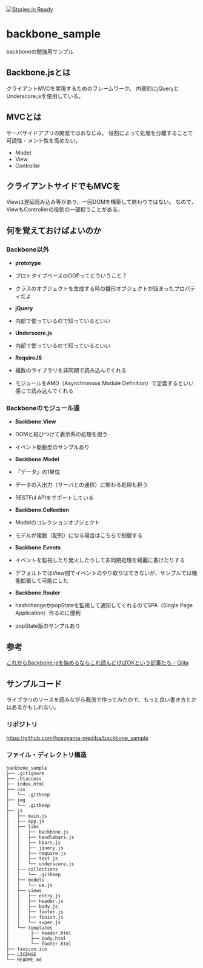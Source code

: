 [![Stories in Ready](https://badge.waffle.io/hosoyama-mediba/backbone_sample.png?label=ready&title=Ready)](https://waffle.io/hosoyama-mediba/backbone_sample)
# backbone_sample
backboneの勉強用サンプル

## Backbone.jsとは
クライアントMVCを実現するためのフレームワーク。
内部的にjQueryとUnderscore.jsを使用している。

## MVCとは
サーバサイドアプリの開発ではおなじみ。
役割によって処理を分離することで可読性・メンテ性を高めたい。

* Model
* View
* Controller

## クライアントサイドでもMVCを
Viewは遅延読み込み等があり、一回DOMを構築して終わりではない。
なので、ViewもControllerの役割の一部担うことがある。

## 何を覚えておけばよいのか

### Backbone以外

* __prototype__
 * プロトタイプベースのOOPってどういうこと？
 * クラスのオブジェクトを生成する時の雛形オブジェクトが詰まったプロパティだよ

* __jQuery__
 * 内部で使っているので知っているといい

* __Undersocre.js__
 * 内部で使っているので知っているといい

* __RequireJS__
 * 複数のライブラリを非同期で読み込んでくれる
 * モジュールをAMD（Asynchronous Module Definition）で定義するといい感じで読み込んでくれる

### Backboneのモジュール達

* __Backbone.View__
 * DOMと結びつけて表示系の処理を担う
 * イベント駆動型のサンプルあり

* __Backbone.Model__
 * 「データ」の1単位
 * データの入出力（サーバとの通信）に関わる処理も担う
 * RESTFul APIをサポートしている

* __Backbone.Collection__
 * Modelのコレクションオブジェクト
 * モデルが複数（配列）になる場合はこちらで制御する

* __Backbone.Events__
 * イベントを監視したり発火したりして非同期処理を綺麗に書けたりする
 * デフォルトではView間でイベントのやり取りはできないが、サンプルでは機能拡張して可能にした

* __Backbone.Router__
 * hashchangeかpopStateを監視して通知してくれるのでSPA（Single Page Application）作るのに便利
 * popState版のサンプルあり

## 参考

[これからBackbone.jsを始めるならこれ読んどけばOKという記事たち - Qiita](http://qiita.com/kakkunpakkun/items/8e1cfeba6230a5d88ed9)

## サンプルコード

ライブラリのソースを読みながら我流で作ってみたので、もっと良い書き方とかはあるかもしれない。

### リポジトリ
https://github.com/hosoyama-mediba/backbone_sample

### ファイル・ディレクトリ構造
```tree
backbone_sample
├── .gitignore
├── .htaccess
├── index.html
├── css
│   └── .gitkeep
├── img
│   └── .gitkeep
├── js
│   ├── main.js
│   ├── app.js
│   ├── libs
│   │   ├── backbone.js
│   │   ├── handlebars.js
│   │   ├── hbars.js
│   │   ├── jquery.js
│   │   ├── require.js
│   │   ├── text.js
│   │   └── underscore.js
│   ├── collections
│   │   └── .gitkeep
│   ├── models
│   │   └── ua.js
│   ├── views
│   │   ├── entry.js
│   │   ├── header.js
│   │   ├── body.js
│   │   ├── footer.js
│   │   ├── finish.js
│   │   └── super.js
│   └── templates
│        ├── header.html
│        ├── body.html
│        └── footer.html
├── favicon.ico
├── LICENSE
└── README.md
```
